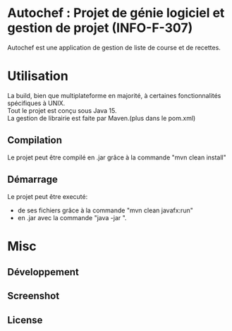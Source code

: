 # Autochef : Projet de génie logiciel et gestion de projet (INFO-F-307)

Autochef est une application de gestion de liste de course et de recettes.

# Utilisation

La build, bien que multiplateforme en majorité, à certaines fonctionnalités spécifiques à UNIX. \
Tout le projet est conçu sous Java 15. \
La gestion de librairie est faite par Maven.(plus dans le pom.xml)


## Compilation

Le projet peut être compilé en .jar grâce à la commande "mvn clean install"

## Démarrage 

Le projet peut être executé: 
- de ses fichiers grâce à la commande "mvn clean javafx:run"
- en .jar avec la commande "java -jar <nom-du-jar>".

# Misc

## Développement

## Screenshot

## License
